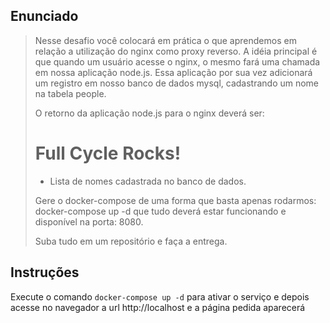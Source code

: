 ## Enunciado

> Nesse desafio você colocará em prática o que aprendemos em relação a utilização do nginx como proxy reverso. A idéia principal é que quando um usuário acesse o nginx, o mesmo fará uma chamada em nossa aplicação node.js. Essa aplicação por sua vez adicionará um registro em nosso banco de dados mysql, cadastrando um nome na tabela people.
>
> O retorno da aplicação node.js para o nginx deverá ser:
>
> <h1>Full Cycle Rocks!</h1>
>
> - Lista de nomes cadastrada no banco de dados.
>
> Gere o docker-compose de uma forma que basta apenas rodarmos: docker-compose up -d que tudo deverá estar funcionando e disponível na porta: 8080.
>
> Suba tudo em um repositório e faça a entrega.

## Instruções

Execute o comando `docker-compose up -d` para ativar o serviço e depois acesse no navegador a url http://localhost e a página pedida aparecerá
